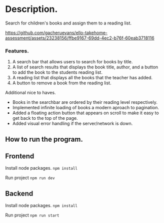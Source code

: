 # Description.
Search for children's books and assign them to a reading list.

https://github.com/gacheruevans/ello-takehome-assessment/assets/23238156/ffbe9167-69dd-4ec2-b76f-60eab3718116


### Features.
1. A search bar that allows users to search for books by title.
2. A list of search results that displays the book title, author, and a button to add the book to the students reading list.
3. A reading list that displays all the books that the teacher has added.
4. A button to remove a book from the reading list.

Additional nice to haves.
- Books in the searchbar are ordered by their reading level respectively.
- Implemented infinite loading of books a modern aproach to pagination.
- Added a floating action button that appears on scroll to make it easy to get back to the top of the page.
- Added visual error handling if the server/network is down.

## How to run the program.

## Frontend
Install node packages.
```npm install```

Run project
```npm run dev```

## Backend
Install node packages.
```npm install```

Run project
```npm run start```
